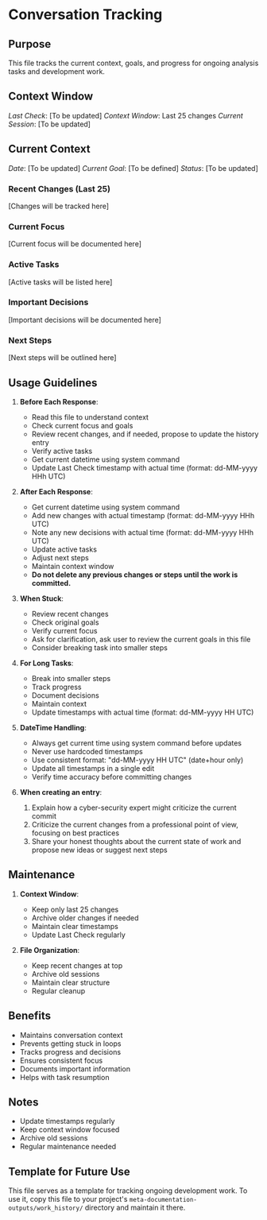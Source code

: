 # Conversation Tracking

## Purpose
This file tracks the current context, goals, and progress for ongoing analysis tasks and development work.

## Context Window
_Last Check_: [To be updated]
_Context Window_: Last 25 changes
_Current Session_: [To be updated]

## Current Context
_Date_: [To be updated]
_Current Goal_: [To be defined]
_Status_: [To be updated]

### Recent Changes (Last 25)
[Changes will be tracked here]

### Current Focus
[Current focus will be documented here]

### Active Tasks
[Active tasks will be listed here]

### Important Decisions
[Important decisions will be documented here]

### Next Steps
[Next steps will be outlined here]

## Usage Guidelines
1. **Before Each Response**:
   - Read this file to understand context
   - Check current focus and goals
   - Review recent changes, and if needed, propose to update the history entry
   - Verify active tasks
   - Get current datetime using system command
   - Update Last Check timestamp with actual time (format: dd-MM-yyyy HHh UTC)

2. **After Each Response**:
   - Get current datetime using system command
   - Add new changes with actual timestamp (format: dd-MM-yyyy HHh UTC)
   - Note any new decisions with actual time (format: dd-MM-yyyy HHh UTC)
   - Update active tasks
   - Adjust next steps
   - Maintain context window
   - **Do not delete any previous changes or steps until the work is committed.**

3. **When Stuck**:
   - Review recent changes
   - Check original goals
   - Verify current focus
   - Ask for clarification, ask user to review the current goals in this file
   - Consider breaking task into smaller steps

4. **For Long Tasks**:
   - Break into smaller steps
   - Track progress
   - Document decisions
   - Maintain context
   - Update timestamps with actual time (format: dd-MM-yyyy HH UTC)

5. **DateTime Handling**:
   - Always get current time using system command before updates
   - Never use hardcoded timestamps
   - Use consistent format: "dd-MM-yyyy HH UTC" (date+hour only)
   - Update all timestamps in a single edit
   - Verify time accuracy before committing changes

6. **When creating an entry**:
   1. Explain how a cyber-security expert might criticize the current commit 
   2. Criticize the current changes from a professional point of view, focusing on best practices
   3. Share your honest thoughts about the current state of work and propose new ideas or suggest next steps

## Maintenance
1. **Context Window**:
   - Keep only last 25 changes
   - Archive older changes if needed
   - Maintain clear timestamps
   - Update Last Check regularly

2. **File Organization**:
   - Keep recent changes at top
   - Archive old sessions
   - Maintain clear structure
   - Regular cleanup

## Benefits
- Maintains conversation context
- Prevents getting stuck in loops
- Tracks progress and decisions
- Ensures consistent focus
- Documents important information
- Helps with task resumption

## Notes
- Update timestamps regularly
- Keep context window focused
- Archive old sessions
- Regular maintenance needed

## Template for Future Use
This file serves as a template for tracking ongoing development work. To use it, copy this file to your project's `meta-documentation-outputs/work_history/` directory and maintain it there. 